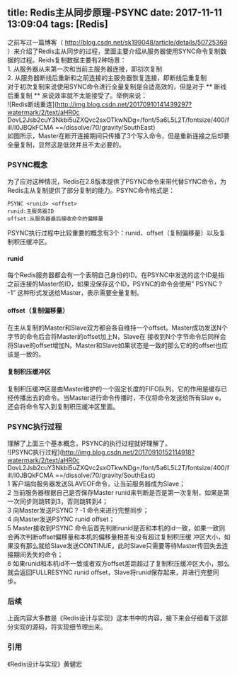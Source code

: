 title: Redis主从同步原理-PSYNC
date: 2017-11-11 13:09:04
tags: [Redis]
------------------

之前写过一篇博客（ [ http://blog.csdn.net/sk199048/article/details/50725369
](http://blog.csdn.net/sk199048/article/details/50725369)
）来介绍了Redis主从同步的过程，里面主要介绍从服务器使用SYNC命令复制数据的过程。Reids复制数据主要有2种场景：  
1\. 从服务器从来第一次和当前主服务器连接，即初次复制  
2\. 从服务器断线后重新和之前连接的主服务器恢复连接，即断线后重复制  
对于初次复制来说使用SYNC命令进行全量复制是合适高效的，但是对于 ** 断线后重复制 ** 来说效率就不太能接受了。举例来说：  
![Redis断线重连](http://img.blog.csdn.net/20170910141439297?watermark/2/text/aHR0c
DovL2Jsb2cuY3Nkbi5uZXQvc2sxOTkwNDg=/font/5a6L5L2T/fontsize/400/fill/I0JBQkFCMA
==/dissolve/70/gravity/SouthEast)  
如图所示，Master在断开连接期间只传播了3个写入命令，但是重新连接之后却要全量复制，显然这是低效并且不太必要的。

###  PSYNC概念

为了应对这种情况，Redis在2.8版本提供了PSYNC命令来带代替SYNC命令，为Redis主从复制提供了部分复制的能力。PSYNC命令格式是：

    
    
    PSYNC <runid> <offset>
    runid:主服务器ID
    offset:从服务器最后接收命令的偏移量

PSYNC执行过程中比较重要的概念有3个：runid、offset（复制偏移量）以及复制积压缓冲区。

####  runid

每个Redis服务器都会有一个表明自己身份的ID。在PSYNC中发送的这个ID是指之前连接的Master的ID，如果没保存这个ID，PSYNC的命令会使用”
PSYNC ? -1” 这种形式发送给Master，表示需要全量复制。

####  offset（复制偏移量）

在主从复制的Master和Slave双方都会各自维持一个offset。Master成功发送N个字节的命令后会将Master的offset加上N，Slave在
接收到N个字节命令后同样会将Slave的offset增加N。Master和Slave如果状态是一致的那么它的的offset也应该是一致的。

####  复制积压缓冲区

复制积压缓冲区是由Master维护的一个固定长度的FIFO队列，它的作用是缓存已经传播出去的命令。当Master进行命令传播时，不仅将命令发送给所有Slav
e，还会将命令写入到复制积压缓冲区里面。

###  PSYNC执行过程

理解了上面三个基本概念，PSYNC的执行过程就好理解了。  
![PSYNC执行过程](http://img.blog.csdn.net/20170910152114918?watermark/2/text/aHR0c
DovL2Jsb2cuY3Nkbi5uZXQvc2sxOTkwNDg=/font/5a6L5L2T/fontsize/400/fill/I0JBQkFCMA
==/dissolve/70/gravity/SouthEast)  
1 客户端向服务器发送SLAVEOF命令，让当前服务器成为Slave；  
2 当前服务器根据自己是否保存Master runid来判断是否是第一次复制，如果是第一次同步则跳转到3，否则跳转到4；  
3 向Master发送PSYNC ? -1 命令来进行完整同步；  
4 向Master发送PSYNC runid offset；  
5 Master接收到PSYNC 命令后首先判断runid是否和本机的id一致，如果一致则会再次判断offset偏移量和本机的偏移量相差有没有超过复制积压缓
冲区大小，如果没有那么就给Slave发送CONTINUE，此时Slave只需要等待Master传回失去连接期间丢失的命令；  
6 如果runid和本机id不一致或者双方offset差距超过了复制积压缓冲区大小，那么就会返回FULLRESYNC runid
offset，Slave将runid保存起来，并进行完整同步。

###  后续

上面内容大多数是《Redis设计与实现》这本书中的内容，接下来会仔细看下这部分实现的源码，将实现细节理出来。

###  引用

《Redis设计与实现》黄健宏

